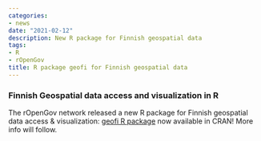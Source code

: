```yaml
---
categories:
- news
date: "2021-02-12"
description: New R package for Finnish geospatial data
tags:
- R
- rOpenGov
title: R package geofi for Finnish geospatial data
---
```



### Finnish Geospatial data access and visualization in R 

The rOpenGov network released a new R package for Finnish geospatial data access & visualization: [geofi R package](https://ropengov.github.io/geofi) now available in CRAN! More info will follow. 




